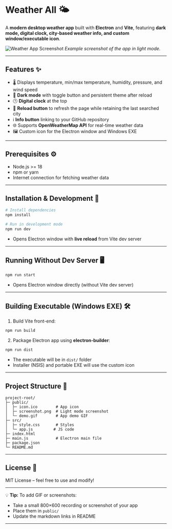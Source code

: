 # Weather All 🌤️

A **modern desktop weather app** built with **Electron** and **Vite**, featuring **dark mode, digital clock, city-based weather info, and custom window/executable icon**.

![Weather App Screenshot](./public/screenshot.png)
*Example screenshot of the app in light mode.*

---

## Features ✨

* 🌡 Displays temperature, min/max temperature, humidity, pressure, and wind speed
* 🌙 **Dark mode** with toggle button and persistent theme after reload
* 🕒 **Digital clock** at the top
* 🔄 **Reload button** to refresh the page while retaining the last searched city
* ℹ️ **Info button** linking to your GitHub repository
* 🌐 Supports **OpenWeatherMap API** for real-time weather data
* 🖼 Custom icon for the Electron window and Windows EXE

---

## Prerequisites ⚙️

* Node.js >= 18
* npm or yarn
* Internet connection for fetching weather data

---

## Installation & Development 🚀

```bash
# Install dependencies
npm install

# Run in development mode
npm run dev
```

* Opens Electron window with **live reload** from Vite dev server

---

## Running Without Dev Server 🖥️

```bash
npm run start
```

* Opens Electron window directly (without Vite dev server)

---

## Building Executable (Windows EXE) 🛠️

1. Build Vite front-end:

```bash
npm run build
```

2. Package Electron app using **electron-builder**:

```bash
npm run dist
```

* The executable will be in `dist/` folder
* Installer (NSIS) and portable EXE will use the custom icon

---

## Project Structure 📂

```
project-root/
├─ public/
│  ├─ icon.ico        # App icon
│  ├─ screenshot.png  # Light mode screenshot
│  └─ demo.gif        # App demo GIF
├─ src/
│  ├─ style.css       # Styles
│  └─ app.js         # JS code
├─ index.html
├─ main.js            # Electron main file
├─ package.json
└─ README.md
```
---

## License 📝

MIT License – feel free to use and modify!

---

💡 **Tip:** To add GIF or screenshots:

* Take a small 800×600 recording or screenshot of your app
* Place them in `public/`
* Update the markdown links in README

---

